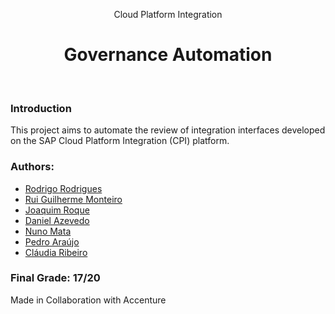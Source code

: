 <p align="center">Cloud Platform Integration</p>
<h1 align="center">Governance Automation</h1>
<br/>

### Introduction
This project aims to automate the review of integration interfaces developed on the SAP Cloud Platform Integration (CPI) platform.

### Authors:  
- [Rodrigo Rodrigues](https://github.com/webst2r)  
- [Rui Guilherme Monteiro](https://github.com/rushmetra) 
- [Joaquim Roque](https://github.com/jtmr05)  
- [Daniel Azevedo](https://github.com/danieltazevedo)
- [Nuno Mata](https://github.com/nunodmata)
- [Pedro Araújo](https://github.com/pedroarauj09) 
- [Cláudia Ribeiro](https://github.com/claudiadmr)

### Final Grade: 17/20

<p>Made in Collaboration with Accenture</p>
